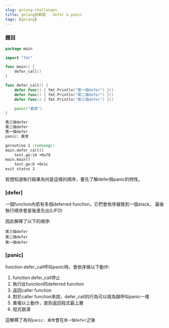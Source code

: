 ```yaml
---
slug: golang-challenges
title: golang挑戰題 - defer & panic
tags: [golang]
---
```


### 題目
```go
package main

import "fmt"

func main() {
	defer_call()
}

func defer_call() {
	defer func() { fmt.Println("第一個defer") }()
	defer func() { fmt.Println("第二個defer") }()
	defer func() { fmt.Println("第三個defer") }()

	panic("異常")
}
```

```md title="執行結果"
第三個defer
第二個defer
第一個defer
panic: 異常

goroutine 1 [running]:
main.defer_call()
	test.go:14 +0x78
main.main()
	test.go:6 +0x1c
exit status 2
```

若想知道執行結果為何是這樣的順序，要先了解defer與panic的特性。

### [defer]

一個function內若有多個deferred function，它們會依序被推到一個stack，
最後執行順序會是後進先出(LIFO)

因此解釋了以下的順序:

	第三個defer
	第二個defer
	第一個defer


### [panic]

function defer_call呼叫panic時，會依序做以下動作:
1. function defer_call停止
2. 執行此function的deferred function
3. 返回caller function
4. 對於caller function來說，defer_call的行為可以視為跟呼叫panic一樣
5. 重複以上動作，直到返回程式最上層
6. 程式崩潰

這解釋了為何`panic: 異常`會在`第一個defer`之後
